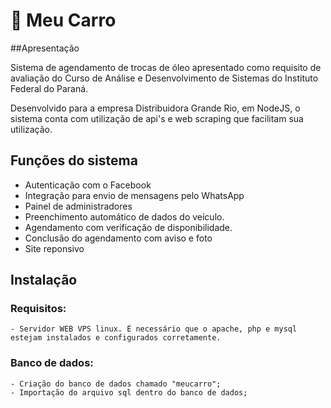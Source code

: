 # 🚗 Meu Carro
##Apresentação

Sistema de agendamento de trocas de óleo apresentado como requisito de avaliação do Curso de Análise e Desenvolvimento de Sistemas do Instituto Federal do Paraná.

Desenvolvido para a empresa Distribuidora Grande Rio, em NodeJS, o sistema conta com utilização de api's e web scraping que facilitam sua utilização.

## Funções do sistema

- Autenticação com o Facebook
- Integração para envio de mensagens pelo WhatsApp
- Painel de administradores
- Preenchimento automático de dados do veículo.
- Agendamento com verificação de disponibilidade.
- Conclusão do agendamento com aviso e foto
- Site reponsivo


## Instalação
### Requisitos:

``` 
- Servidor WEB VPS linux. É necessário que o apache, php e mysql estejam instalados e configurados corretamente. 
 ```
 
 ### Banco de dados:

 ``` 
 - Criação do banco de dados chamado "meucarro";
 - Importação do arquivo sql dentro do banco de dados;
 ```

